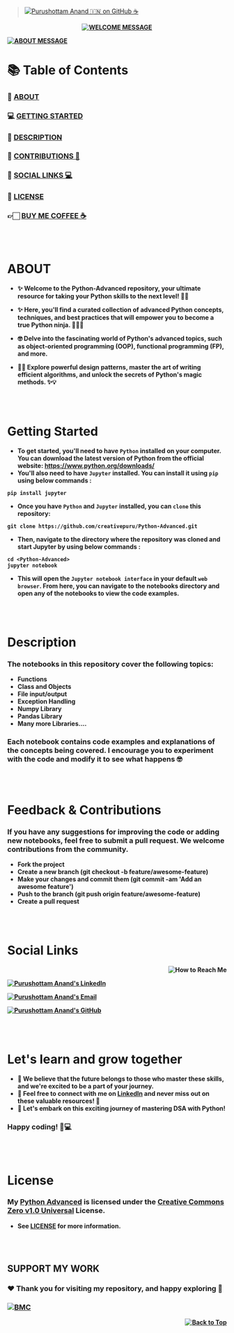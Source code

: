 <!-- 
📖 Update Readme
📚 Update Files
🔰 Update License
-->

> [![Purushottam Anand 🇮🇳 on GitHub ☕](https://github.com/creativepuru.png?size=100)](https://github.com/creativepuru "Purushottam Anand 🇮🇳 on GitHub ☕")
<b>

<div align="center"> 

[![WELCOME MESSAGE](https://readme-typing-svg.demolab.com?font=Calibri&size=28&duration=2000&pause=1000&multiline=true&width=750&height=80&lines=👋+WELCOME+TO+MY+🐍+PYTHON+ADVANCED+REPOSITORY+📘)](https://github.com/creativepuru/Python-Advanced)

</div>

[![ABOUT MESSAGE](https://readme-typing-svg.demolab.com?font=Calibri&size=26&duration=1000&pause=1000&multiline=true&width=1200&height=100&lines=📚+This+repository+is+a+treasure+trove+of+Advanced+Python+🐍+techniques,+tips,+and+tricks+🤓;✨+I+am+constantly+adding+new+contents.;💭+So+make+sure+to+check+back+often+🕙)](https://github.com/creativepuru)

# 📚 Table of Contents
### 🔰 [ABOUT](#about)
### 💻 [GETTING STARTED](#getting-started)
### 🔰 [DESCRIPTION](#description)
### 📣 [CONTRIBUTIONS 🤝](#feedback--contributions)
### 📲 [SOCIAL LINKS 💻](#social-links)
### 📖 [LICENSE](#license)
### 👉🏻 [BUY ME COFFEE ☕](#support-my-work)

<br> </br>

# ABOUT
- ✨ Welcome to the Python-Advanced repository, your ultimate resource for taking your Python skills to the next level! 💪🚀

- ✨ Here, you'll find a curated collection of advanced Python concepts, techniques, and best practices that will empower you to become a true Python ninja. 🐱‍👤🔥

- 🤓 Delve into the fascinating world of Python's advanced topics, such as object-oriented programming (OOP), functional programming (FP), and more. 

- 🎯🔬 Explore powerful design patterns, master the art of writing efficient algorithms, and unlock the secrets of Python's magic methods. ✨💡

<br> </br>

# Getting Started
- To get started, you'll need to have `Python` installed on your computer. You can download the latest version of Python from the official website: https://www.python.org/downloads/
- You'll also need to have `Jupyter` installed. You can install it using `pip` using below commands :
```
pip install jupyter
```
- Once you have `Python` and `Jupyter` installed, you can `clone` this repository:
```
git clone https://github.com/creativepuru/Python-Advanced.git
```
- Then, navigate to the directory where the repository was cloned and start Jupyter by using below commands :
```
cd <Python-Advanced>
jupyter notebook
```
- This will open the `Jupyter notebook interface` in your default `web browser`. From here, you can navigate to the notebooks directory and open any of the notebooks to view the code examples.

<br> </br>

# Description
### The notebooks in this repository cover the following topics:
- Functions
- Class and Objects
- File input/output
- Exception Handling
- Numpy Library
- Pandas Library
- Many more Libraries....

### Each notebook contains code examples and explanations of the concepts being covered. I encourage you to experiment with the code and modify it to see what happens 🤓

<br> </br>

# Feedback & Contributions
### If you have any suggestions for improving the code or adding new notebooks, feel free to submit a pull request. We welcome contributions from the community.

- Fork the project
- Create a new branch (git checkout -b feature/awesome-feature)
- Make your changes and commit them (git commit -am 'Add an awesome feature')
- Push to the branch (git push origin feature/awesome-feature)
- Create a pull request

<br> </br>

# Social Links

<p align="right">
<img src="https://readme-typing-svg.demolab.com?font=Calibri&size=28&duration=2000&pause=1000&multiline=true&width=600&height=40&lines=📲+How+to+reach+me+💻+" alt="How to Reach Me" /> </p>

[![Purushottam Anand's LinkedIn](https://img.shields.io/badge/-📲%20Connect%20on%20Linkedin-blue?style=for-the-badge&logo=linkedin)](https://openinapp.co/connect-on-linkedin-puru "Purushottam Anand's LinkedIn Profile")

[![Purushottam Anand's Email](https://img.shields.io/badge/Gmail-use%20Desktop%20/%20Laptop%20to%20open%20Gmail-blue?style=for-the-badge&logo=gmail)](https://openinapp.co/gmailpuru "Gmail - use Desktop / Laptop to open Gmail")

[![Purushottam Anand's GitHub](https://img.shields.io/badge/GitHub-❤️%20Sponsor%20me%20on%20GitHub-gr?style=for-the-badge&logo=github)](https://openinapp.co/githubpuru "Purushottam Anand's GitHub Page")

<br> </br>

# Let's learn and grow together
- 🤖 We believe that the future belongs to those who master these skills, and we're excited to be a part of your journey. 
- 💪 Feel free to connect with me on [LinkedIn](https://openinapp.co/linkedinpuru "Purushottam Anand on Linkedin") and never miss out on these valuable resources! 🚀
- 🌟 Let's embark on this exciting journey of mastering DSA with Python! 
### Happy coding! 🚀💻

<br> </br>

# License
### My [Python Advanced](https://github.com/creativepuru/Python-Advanced) is licensed under the [Creative Commons Zero v1.0 Universal](https://github.com/creativepuru/Python-Advanced/blob/main/LICENSE.txt) License. 
- See [LICENSE](https://github.com/creativepuru/Python-Advanced/blob/main/LICENSE.txt) for more information.

<br> </br>

## SUPPORT MY WORK

### ❤️ Thank you for visiting my repository, and happy exploring 🤗

### [![BMC](https://img.shields.io/badge/Buy%20Me%20a%20Coffee%20☕-%23FFDD00.svg?&style=for-the-badge&logo=buy-me-a-coffee&logoColor=black)](https://www.buymeacoffee.com/creativepuru)

<p align="right">
<a href="#top">
<img src="https://img.shields.io/static/v1?label&message=Back+to+Top&color=red&style=for-the-badge&logo" alt="Back to Top" /> </a> </p>

</b>

